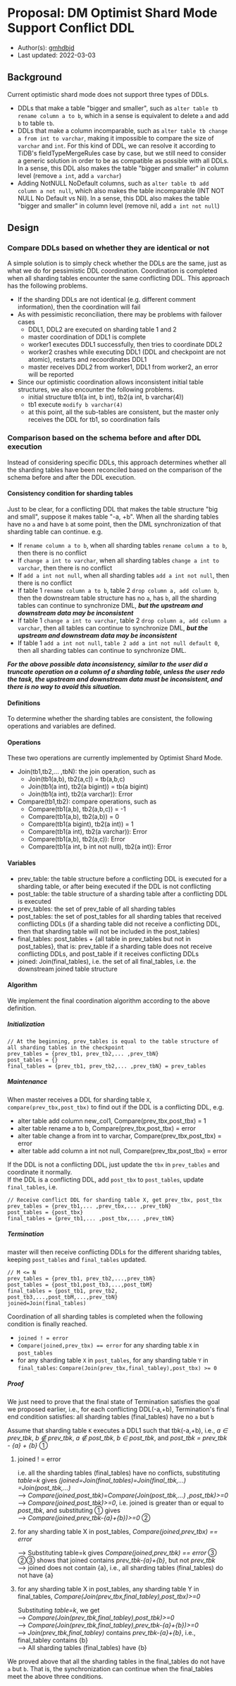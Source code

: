# Proposal: DM Optimist Shard Mode Support Conflict DDL

- Author(s):    [gmhdbjd](https://github.com/gmhdbjd)
- Last updated: 2022-03-03

## Background

Current optimistic shard mode does not support three types of DDLs.

- DDLs that make a table "bigger and smaller", such as `alter table tb rename column a to b`, which in a sense is equivalent to delete `a` and add `b` to table `tb`.
- DDLs that make a column incomparable, such as `alter table tb change a from int to varchar`, making it impossible to compare the size of `varchar` and `int`. For this kind of DDL, we can resolve it according to TiDB's fieldTypeMergeRules case by case, but we still need to consider a generic solution in order to be as compatible as possible with all DDLs. In a sense, this DDL also makes the table "bigger and smaller" in column level (remove `a int`, add `a varchar`)
- Adding NotNULL NoDefault columns, such as `alter table tb add column a not null`, which also makes the table incomparable (INT NOT NULL No Default vs Nil). In a sense, this DDL also makes the table "bigger and smaller" in column level (remove nil, add `a int not null`)

## Design

### Compare DDLs based on whether they are identical or not

A simple solution is to simply check whether the DDLs are the same, just as what we do for pessimistic DDL coordination. Coordination is completed when all sharding tables encounter the same conflicting DDL. This approach has the following problems.

- If the sharding DDLs are not identical (e.g. different comment information), then the coordination will fail
- As with pessimistic reconciliation, there may be problems with failover cases
  - DDL1, DDL2 are executed on sharding table 1 and 2
  - master coordination of DDL1 is complete
  - worker1 executes DDL1 successfully, then tries to coordinate DDL2
  - worker2 crashes while executing DDL1 (DDL and checkpoint are not atomic), restarts and recoordinates DDL1
  - master receives DDL2 from worker1, DDL1 from worker2, an error will be reported
- Since our optimistic coordination allows inconsistent initial table structures, we also encounter the following problems.
  - initial structure tb1(a int, b int), tb2(a int, b varchar(4))
  - tb1 execute `modify b varchar(4)`
  - at this point, all the sub-tables are consistent, but the master only receives the DDL for tb1, so coordination fails

### Comparison based on the schema before and after DDL execution

Instead of considering specific DDLs, this approach determines whether all the sharding tables have been reconciled based on the comparison of the schema before and after the DDL execution.

#### Consistency condition for sharding tables

Just to be clear, for a conflicting DDL that makes the table structure "big and small", suppose it makes table "-a, +b". When all the sharding tables have no `a` and have `b` at some point, then the DML synchronization of that sharding table can continue. e.g.

- If `rename column a to b`, when all sharding tables `rename column a to b`, then there is no conflict
- If `change a int to varchar`, when all sharding tables `change a int to varchar`, then there is no conflict
- If `add a int not null`, when all sharding tables `add a int not null`, then there is no conflict
- If table 1 `rename column a to b`, table 2 `drop column a, add column b`, then the downstream table structure has no `a`, has `b`, all the sharding tables can continue to synchronize DML, ***but the upstream and downstream data may be inconsistent***
- If table 1 `change a int to varchar`, table 2 `drop column a, add column a varchar`, then all tables can continue to synchronize DML, ***but the upstream and downstream data may be inconsistent***
- If table 1 `add a int not null`, `table 2 add a int not null default 0`, then all sharding tables can continue to synchronize DML.

***For the above possible data inconsistency, similar to the user did a truncate operation on a column of a sharding table, unless the user redo the task, the upstream and downstream data must be inconsistent, and there is no way to avoid this situation.***

#### Definitions

To determine whether the sharding tables are consistent, the following operations and variables are defined.

#### Operations

These two operations are currently implemented by Optimist Shard Mode.

- Join(tb1,tb2,... ,tbN): the join operation, such as 
  - Join(tb1(a,b), tb2(a,c)) = tb(a,b,c)
  - Join(tb1(a int), tb2(a bigint)) = tb(a bigint)
  - Join(tb1(a int), tb2(a varchar)): Error
- Compare(tb1,tb2): compare operations, such as 
  - Compare(tb1(a,b), tb2(a,b,c)) = -1
  - Compare(tb1(a,b), tb2(a,b)) = 0
  - Compare(tb1(a bigint), tb2(a int)) = 1
  - Compare(tb1(a int), tb2(a varchar)): Error
  - Compare(tb1(a,b), tb2(a,c)): Error
  - Compare(tb1(a int, b int not null), tb2(a int)): Error

#### Variables

- prev_table: the table structure before a conflicting DDL is executed for a sharding table, or after being executed if the DDL is not conflicting
- post_table: the table structure of a sharding table after a conflicting DDL is executed
- prev_tables: the set of prev_table of all sharding tables
- post_tables: the set of post_tables for all sharding tables that received conflicting DDLs (if a sharding table did not receive a conflicting DDL, then that sharding table will not be included in the post_tables)
- final_tables: post_tables + {all table in prev_tables but not in post_tables}, that is: prev_table if a sharding table does not receive conflicting DDLs, and post_table if it receives conflicting DDLs
- joined: Join(final_tables), i.e. the set of all final_tables, i.e. the downstream joined table structure

#### Algorithm

We implement the final coordination algorithm according to the above definition.

##### Initialization

```golang
// At the beginning, prev_tables is equal to the table structure of all sharding tables in the checkpoint
prev_tables = {prev_tb1, prev_tb2,... ,prev_tbN}
post_tables = {}
final_tables = {prev_tb1, prev_tb2,... ,prev_tbN} = prev_tables
```

##### Maintenance

When master receives a DDL for sharding table `X`, `compare(prev_tbx,post_tbx)` to find out if the DDL is a conflicting DDL, e.g. 

- alter table add column new_col1, Compare(prev_tbx,post_tbx) = 1
- alter table rename a to b, Compare(prev_tbx,post_tbx) = error
- alter table change a from int to varchar, Compare(prev_tbx,post_tbx) = error
- alter table add column a int not null, Compare(prev_tbx,post_tbx) = error

If the DDL is not a conflicting DDL, just update the `tbx` in `prev_tables` and coordinate it normally.  
If the DDL is a conflicting DDL, add `post_tbx` to `post_tables`, update `final_tables`, i.e.

```golang
// Receive conflict DDL for sharding table X, get prev_tbx, post_tbx
prev_tables = {prev_tb1,... ,prev_tbx,... ,prev_tbN}
post_tables = {post_tbx}
final_tables = {prev_tb1,... ,post_tbx,... ,prev_tbN}
```

##### Termination

master will then receive conflicting DDLs for the different sharidng tables, keeping `post_tables` and `final_tables` updated.

```golang
// M <= N
prev_tables = {prev_tb1, prev_tb2,...,prev_tbN}
post_tables = {post_tb1,post_tb3,...,post_tbM}
final_tables = {post_tb1, prev_tb2, post_tb3,...,post_tbM,...,prev_tbN}
joined=Join(final_tables)
```

Coordination of all sharding tables is completed when the following condition is finally reached.

- `joined ! = error`
- `Compare(joined,prev_tbx) == error` for any sharding table `X` in `post_tables`
- for any sharding table `X` in `post_tables`, for any sharding table `Y` in `final_tables`: `Compare(Join(prev_tbx,final_tabley),post_tbx) >= 0`

##### Proof

We just need to prove that the final state of Termination satisfies the goal we proposed earlier, i.e., for each conflicting DDL(-a,+b), Termination's final end condition satisfies: all sharding tables (final_tables) have no `a` but `b`

Assume that sharding table `K` executes a DDL1 such that tbk(-a,+b), i.e., *a ∈ prev_tbk*, *b ∉ prev_tbk*, *a ∉ post_tbk*, *b ∈ post_tbk*, and *post_tbk = prev_tbk - {a} + {b}* ①

1. joined ! = error  

    i.e. all the sharding tables (final_tables) have no conflicts, substituting *table=k* gives *(joined=Join(final_tables)=Join(final_tbk,...) =Join(post_tbk,...)*  
    ⟶ *Compare(joined,post_tbk)=Compare(Join(post_tbk,...) ,post_tbk)>=0*  
    ⟶ *Compare(joined,post_tbk)>=0*, i.e. joined is greater than or equal to *post_tbk*, and substituting ① gives  
    ⟶ *Compare(joined,prev_tbk-{a}+{b})>=0* ②  

2.  for any sharding table X in post_tables, *Compare(joined,prev_tbx) == error*  

    ⟶ Substituting table=k gives *Compare(joined,prev_tbk) == error* ③  
    ②③ shows that joined contains *prev_tbk-{a}+{b}*, but not *prev_tbk*  
    ⟶ joined does not contain {a}, i.e., all sharding tables (final_tables) do not have {a}  

3. for any sharding table X in post_tables, any sharding table Y in final_tables, *Compare(Join(prev_tbx,final_tabley),post_tbx)>=0*  

    Substituting *table=k*, we get  
    ⟶ *Compare(Join(prev_tbk,final_tabley),post_tbk)>=0*  
    ⟶ *Compare(Join(prev_tbk,final_tabley),prev_tbk-{a}+{b})>=0*  
    ⟶ *Join(prev_tbk,final_tabley)* contains *prev_tbk-{a}+{b}*, i.e., final_tabley contains {b}    
    ⟶ All sharding tables (final_tables) have {b}  

We proved above that all the sharding tables in the final_tables do not have `a` but `b`. That is, the synchronization can continue when the final_tables meet the above three conditions.
